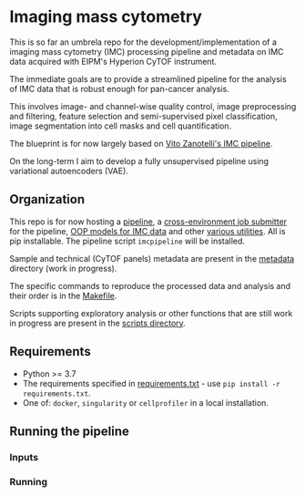 # Imaging mass cytometry

This is so far an umbrela repo for the development/implementation of a imaging
mass cytometry (IMC) processing pipeline and metadata on IMC data acquired with
EIPM's Hyperion CyTOF instrument.

The immediate goals are to provide a streamlined pipeline for the analysis of IMC
data that is robust enough for pan-cancer analysis.

This involves image- and channel-wise quality control, image preprocessing and
filtering, feature selection and semi-supervised pixel classification,
image segmentation into cell masks and cell quantification.

The blueprint is for now largely based on
[Vito Zanotelli's IMC pipeline](https://github.com/BodenmillerGroup/ImcSegmentationPipeline).

On the long-term I aim to develop a fully unsupervised pipeline using
variational autoencoders (VAE).

## Organization

This repo is for now hosting a [pipeline](imcpipeline/pipeline.py), a [cross-environment job submitter](imcpipeline/runner.py) for the pipeline, [OOP models for IMC data](imcpipeline/data_models.py) and other [various utilities](imcpipeline/utils.py).
All is pip installable. The pipeline script `imcpipeline` will be installed.

Sample and technical (CyTOF panels) metadata are present in the
[metadata](metadata/) directory (work in progress).

The specific commands to reproduce the processed data and analysis and their
order is in the [Makefile](Makefile).

Scripts supporting exploratory analysis or other functions that are still work
in progress are present in the [scripts directory](scripts).


## Requirements

- Python >= 3.7
- The requirements specified in [requirements.txt](requirements.txt) - use `pip install -r requirements.txt`.
- One of: `docker`, `singularity` or `cellprofiler` in a local installation.


## Running the pipeline

### Inputs

### Running
